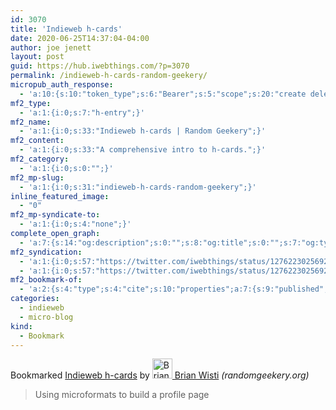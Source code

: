 ```yaml
---
id: 3070
title: 'Indieweb h-cards'
date: 2020-06-25T14:37:04-04:00
author: joe jenett
layout: post
guid: https://hub.iwebthings.com/?p=3070
permalink: /indieweb-h-cards-random-geekery/
micropub_auth_response:
  - 'a:10:{s:10:"token_type";s:6:"Bearer";s:5:"scope";s:20:"create delete update";s:2:"me";s:27:"https://hub.iwebthings.com/";s:9:"issued_by";s:54:"https://hub.iwebthings.com/wp-json/indieauth/1.0/token";s:9:"client_id";s:20:"https://omnibear.com";s:11:"client_name";s:8:"Omnibear";s:11:"client_icon";s:29:"https://omnibear.com/logo.svg";s:9:"issued_at";i:1591353809;s:4:"user";i:1;s:13:"last_accessed";i:1593109915;}'
mf2_type:
  - 'a:1:{i:0;s:7:"h-entry";}'
mf2_name:
  - 'a:1:{i:0;s:33:"Indieweb h-cards | Random Geekery";}'
mf2_content:
  - 'a:1:{i:0;s:33:"A comprehensive intro to h-cards.";}'
mf2_category:
  - 'a:1:{i:0;s:0:"";}'
mf2_mp-slug:
  - 'a:1:{i:0;s:31:"indieweb-h-cards-random-geekery";}'
inline_featured_image:
  - "0"
mf2_mp-syndicate-to:
  - 'a:1:{i:0;s:4:"none";}'
complete_open_graph:
  - 'a:7:{s:14:"og:description";s:0:"";s:8:"og:title";s:0:"";s:7:"og:type";s:0:"";s:12:"twitter:card";s:7:"summary";s:15:"twitter:creator";s:0:"";s:19:"twitter:description";s:0:"";s:8:"og:image";s:0:"";}'
mf2_syndication:
  - 'a:1:{i:0;s:57:"https://twitter.com/iwebthings/status/1276223025692708864";}'
  - 'a:1:{i:0;s:57:"https://twitter.com/iwebthings/status/1276223025692708864";}'
mf2_bookmark-of:
  - 'a:2:{s:4:"type";s:4:"cite";s:10:"properties";a:7:{s:9:"published";a:1:{i:0;s:25:"2020-04-11T00:16:00-07:00";}s:7:"updated";a:1:{i:0;s:25:"2020-04-11T00:16:00-07:00";}s:7:"summary";a:1:{i:0;s:42:"Using microformats to build a profile page";}s:4:"name";a:1:{i:0;s:16:"Indieweb h-cards";}s:3:"url";a:1:{i:0;s:56:"https://randomgeekery.org/post/2020/04/indieweb-h-cards/";}s:8:"category";a:3:{i:0;s:4:"card";i:1;s:19:"Martijn van der Ven";i:2;s:29:"https://vanderven.se/martijn/";}s:6:"author";a:2:{s:4:"type";a:1:{i:0;s:6:"h-card";}s:10:"properties";a:3:{s:4:"name";a:1:{i:0;s:11:"Brian Wisti";}s:3:"url";a:1:{i:0;s:25:"https://randomgeekery.org";}s:5:"photo";a:1:{i:0;s:50:"https://randomgeekery.org/img/avatar-thumbnail.jpg";}}}}}'
categories:
  - indieweb
  - micro-blog
kind:
  - Bookmark
---
```

<span class="kind-display-text">Bookmarked</span> <a href="https://randomgeekery.org/post/2020/04/indieweb-h-cards/" class="p-name u-url">Indieweb h-cards</a> by <a href="https://randomgeekery.org" class="h-card p-author"><img class="u-photo" src="https://randomgeekery.org/img/avatar-thumbnail.jpg" alt="Brian Wisti" width="32" height="32"> Brian Wisti</a> <em>(<span class="p-publication">randomgeekery.org</span>)</em>
<blockquote class="e-summary">Using microformats to build a profile page</blockquote>

